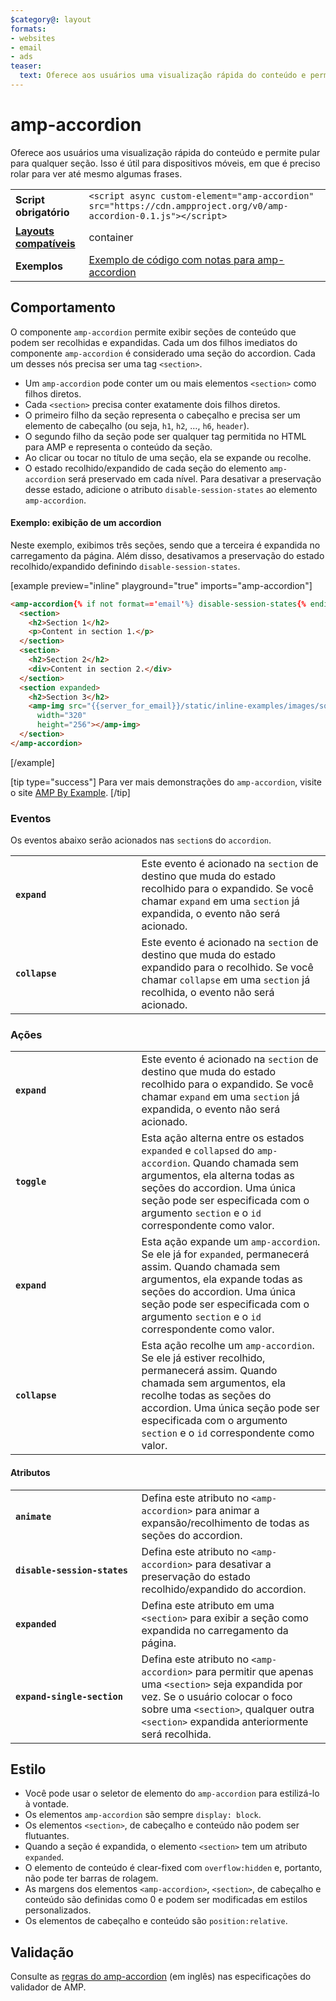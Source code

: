 ```yaml
---
$category@: layout
formats:
- websites
- email
- ads
teaser:
  text: Oferece aos usuários uma visualização rápida do conteúdo e permite pular para a seção desejada.
---
```



<!--
Copyright 2016 The AMP HTML Authors. All Rights Reserved.

Licensed under the Apache License, Version 2.0 (the "License");
you may not use this file except in compliance with the License.
You may obtain a copy of the License at

      http://www.apache.org/licenses/LICENSE-2.0

Unless required by applicable law or agreed to in writing, software
distributed under the License is distributed on an "AS-IS" BASIS,
WITHOUT WARRANTIES OR CONDITIONS OF ANY KIND, either express or implied.
See the License for the specific language governing permissions and
limitations under the License.
-->

# amp-accordion

Oferece aos usuários uma visualização rápida do conteúdo e permite pular para qualquer seção. Isso é útil para dispositivos móveis, em que é preciso rolar para ver até mesmo algumas frases.

<table>
  <tr>
    <td class="col-fourty"><strong>Script obrigatório</strong></td>
    <td><code>&lt;script async custom-element="amp-accordion" src="https://cdn.ampproject.org/v0/amp-accordion-0.1.js"&gt;&lt;/script&gt;</code></td>
  </tr>
  <tr>
    <td class="col-fourty"><strong><a href="https://www.ampproject.org/docs/guides/responsive/control_layout.html">Layouts compatíveis</a></strong></td>
    <td>container</td>
  </tr>
  <tr>
    <td class="col-fourty"><strong>Exemplos</strong></td>
    <td><a href="https://ampbyexample.com/components/amp-accordion/">Exemplo de código com notas para amp-accordion</a></td>
  </tr>
</table>


## Comportamento

O componente `amp-accordion` permite exibir seções de conteúdo que podem ser recolhidas e expandidas. Cada um dos filhos imediatos do componente `amp-accordion` é considerado uma seção do accordion. Cada um desses nós precisa ser uma tag `<section>`.

* Um `amp-accordion` pode conter um ou mais elementos `<section>` como filhos diretos.
* Cada `<section>` precisa conter exatamente dois filhos diretos.
* O primeiro filho da seção representa o cabeçalho e precisa ser um elemento de cabeçalho (ou seja, `h1`, `h2`, …, `h6`, `header`).
* O segundo filho da seção pode ser qualquer tag permitida no HTML para AMP e representa o conteúdo da seção.
* Ao clicar ou tocar no título de uma seção, ela se expande ou recolhe.
* O estado recolhido/expandido de cada seção do elemento `amp-accordion` será preservado em cada nível. Para desativar a preservação desse estado, adicione o atributo `disable-session-states` ao elemento `amp-accordion`.

#### Exemplo: exibição de um accordion

Neste exemplo, exibimos três seções, sendo que a terceira é expandida no carregamento da página.  Além disso, desativamos a preservação do estado recolhido/expandido definindo `disable-session-states`.

[example preview="inline" playground="true" imports="amp-accordion"]
```html
<amp-accordion{% if not format=='email'%} disable-session-states{% endif %}>
  <section>
    <h2>Section 1</h2>
    <p>Content in section 1.</p>
  </section>
  <section>
    <h2>Section 2</h2>
    <div>Content in section 2.</div>
  </section>
  <section expanded>
    <h2>Section 3</h2>
    <amp-img src="{{server_for_email}}/static/inline-examples/images/squirrel.jpg"
      width="320"
      height="256"></amp-img>
  </section>
</amp-accordion>
```
[/example]

[tip type="success"]
Para ver mais demonstrações do `amp-accordion`, visite o site [AMP By Example](https://ampbyexample.com/components/amp-accordion/).
[/tip]


### Eventos

Os eventos abaixo serão acionados nas `section`s do `accordion`.

<table>
  <tr>
    <td width="40%"><strong><code>expand</code></strong></td>
    <td>Este evento é acionado na <code>section</code> de destino que muda do estado recolhido para o expandido. Se você chamar <code>expand</code> em uma <code>section</code> já expandida, o evento não será acionado.</td>
  </tr>
  <tr>
    <td width="40%"><strong><code>collapse</code></strong></td>
    <td>Este evento é acionado na <code>section</code> de destino que muda do estado expandido para o recolhido. Se você chamar <code>collapse</code> em uma <code>section</code> já recolhida, o evento não será acionado.</td>
  </tr>
</table>

### Ações

<table>
  <tr>
    <td width="40%"><strong><code>expand</code></strong></td>
    <td>Este evento é acionado na <code>section</code> de destino que muda do estado recolhido para o expandido. Se você chamar <code>expand</code> em uma <code>section</code> já expandida, o evento não será acionado.</td>
  </tr>
  <tr>
    <td width="40%"><strong><code>toggle</code></strong></td>
    <td>Esta ação alterna entre os estados <code>expanded</code> e <code>collapsed</code> do <code>amp-accordion</code>. Quando chamada sem argumentos, ela alterna todas as seções do accordion. Uma única seção pode ser especificada com o argumento <code>section</code> e o <code>id</code> correspondente como valor.</td>
  </tr>
  <tr>
    <td width="40%"><strong><code>expand</code></strong></td>
    <td>Esta ação expande um <code>amp-accordion</code>. Se ele já for <code>expanded</code>, permanecerá assim. Quando chamada sem argumentos, ela expande todas as seções do accordion. Uma única seção pode ser especificada com o argumento <code>section</code> e o <code>id</code> correspondente como valor.</td>
  </tr>
  <tr>
    <td width="40%"><strong><code>collapse</code></strong></td>
    <td>Esta ação recolhe um <code>amp-accordion</code>. Se ele já estiver recolhido, permanecerá assim. Quando chamada sem argumentos, ela recolhe todas as seções do accordion. Uma única seção pode ser especificada com o argumento <code>section</code> e o <code>id</code> correspondente como valor.</td>
  </tr>
</table>

#### Atributos

<table>
  <tr>
    <td width="40%"><strong><code>animate</code></strong></td>
    <td>Defina este atributo no <code>&lt;amp-accordion&gt;</code> para animar a expansão/recolhimento de todas as seções do accordion.</td>
  </tr>
  <tr>
    <td width="40%"><strong><code>disable-session-states</code></strong></td>
    <td>Defina este atributo no <code>&lt;amp-accordion&gt;</code> para desativar a preservação do estado recolhido/expandido do accordion.</td>
  </tr>
  <tr>
    <td width="40%"><strong><code>expanded</code></strong></td>
    <td>Defina este atributo em uma <code>&lt;section&gt;</code> para exibir a seção como expandida no carregamento da página.</td>
  </tr>
  <tr>
    <td width="40%"><strong><code>expand-single-section</code></strong></td>
    <td>Defina este atributo no <code>&lt;amp-accordion&gt;</code> para permitir que apenas uma <code>&lt;section&gt;</code> seja expandida por vez. Se o usuário colocar o foco sobre uma <code>&lt;section&gt;</code>, qualquer outra <code>&lt;section&gt;</code> expandida anteriormente será recolhida.</td>
  </tr>
</table>

## Estilo

* Você pode usar o seletor de elemento do `amp-accordion` para estilizá-lo à vontade.
* Os elementos `amp-accordion` são sempre `display: block`.
* Os elementos `<section>`, de cabeçalho e conteúdo não podem ser flutuantes.
* Quando a seção é expandida, o elemento `<section>` tem um atributo `expanded`.
* O elemento de conteúdo é clear-fixed com `overflow:hidden` e, portanto, não pode ter barras de rolagem.
* As margens dos elementos `<amp-accordion>`, `<section>`, de cabeçalho e conteúdo são definidas como 0 e podem ser modificadas em estilos personalizados.
* Os elementos de cabeçalho e conteúdo são `position:relative`.

## Validação

Consulte as [regras do amp-accordion](https://github.com/ampproject/amphtml/blob/master/extensions/amp-accordion/validator-amp-accordion.protoascii) (em inglês) nas especificações do validador de AMP.
